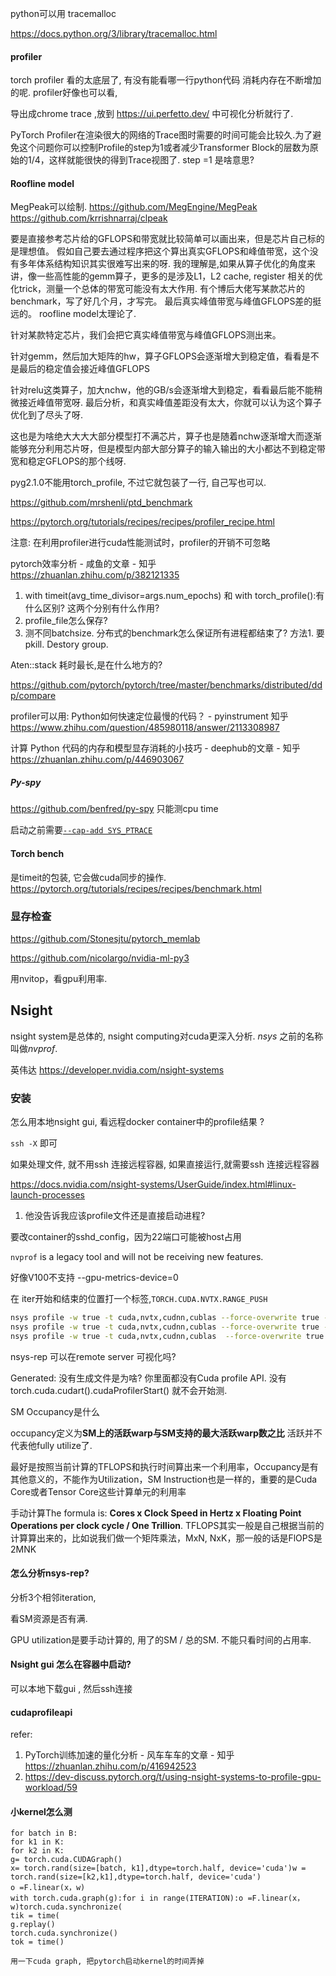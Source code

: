 python可以用 tracemalloc

https://docs.python.org/3/library/tracemalloc.html





#### profiler

torch profiler 看的太底层了,   有没有能看哪一行python代码 消耗内存在不断增加的呢. profiler好像也可以看, 

导出成chrome trace   ,放到  https://ui.perfetto.dev/ 中可视化分析就行了. 

PyTorch Profiler在渲染很大的网络的Trace图时需要的时间可能会比较久.为了避免这个问题你可以控制Profile的step为1或者减少Transformer Block的层数为原始的1/4，这样就能很快的得到Trace视图了. step =1 是啥意思? 









#### Roofline model

MegPeak可以绘制. https://github.com/MegEngine/MegPeak 
https://github.com/krrishnarraj/clpeak

要是直接参考芯片给的GFLOPS和带宽就比较简单可以画出来，但是芯片自己标的是理想值。 
假如自己要去通过程序把这个算出真实GFLOPS和峰值带宽，这个没有多年体系结构知识其实很难写出来的呀. 我的理解是,如果从算子优化的角度来讲，像一些高性能的gemm算子，更多的是涉及L1，L2 cache, register 相关的优化trick，测量一个总体的带宽可能没有太大作用.  有个博后大佬写某款芯片的benchmark，写了好几个月，才写完。 
最后真实峰值带宽与峰值GFLOPS差的挺远的。 roofline model太理论了.

针对某款特定芯片，我们会把它真实峰值带宽与峰值GFLOPS测出来。 

针对gemm，然后加大矩阵的hw，算子GFLOPS会逐渐增大到稳定值，看看是不是最后的稳定值会接近峰值GFLOPS 

针对relu这类算子，加大nchw，他的GB/s会逐渐增大到稳定，看看最后能不能稍微接近峰值带宽呀. 最后分析，和真实峰值差距没有太大，你就可以认为这个算子优化到了尽头了呀.

这也是为啥绝大大大大部分模型打不满芯片，算子也是随着nchw逐渐增大而逐渐能够充分利用芯片呀，但是模型内部大部分算子的输入输出的大小都达不到稳定带宽和稳定GFLOPS的那个线呀.

pyg2.1.0不能用torch_profile, 不过它就包装了一行, 自己写也可以. 

https://github.com/mrshenli/ptd_benchmark

https://pytorch.org/tutorials/recipes/recipes/profiler_recipe.html 

注意: 在利用profiler进行cuda性能测试时，profiler的开销不可忽略

pytorch效率分析 - 咸鱼的文章 - 知乎 https://zhuanlan.zhihu.com/p/382121335

1. with timeit(avg_time_divisor=args.num_epochs) 和  with torch_profile():有什么区别? 这两个分别有什么作用? 
2. profile_file怎么保存?  
3. 测不同batchsize.  分布式的benchmark怎么保证所有进程都结束了? 方法1. 要pkill.  Destory group. 

Aten::stack 耗时最长,是在什么地方的? 

https://github.com/pytorch/pytorch/tree/master/benchmarks/distributed/ddp/compare

profiler可以用: Python如何快速定位最慢的代码？ - pyinstrument   知乎 https://www.zhihu.com/question/485980118/answer/2113308987

计算 Python 代码的内存和模型显存消耗的小技巧 - deephub的文章 - 知乎 https://zhuanlan.zhihu.com/p/446903067

##### Py-spy

https://github.com/benfred/py-spy  只能测cpu time

启动之前需要[`--cap-add SYS_PTRACE`](https://docs.docker.com/engine/security/seccomp/)

#### Torch bench

是timeit的包装, 它会做cuda同步的操作. https://pytorch.org/tutorials/recipes/recipes/benchmark.html 

### 显存检查

https://github.com/Stonesjtu/pytorch_memlab

https://github.com/nicolargo/nvidia-ml-py3 

用nvitop，看gpu利用率. 

## Nsight

nsight system是总体的, nsight computing对cuda更深入分析. *nsys* 之前的名称叫做*nvprof*.

英伟达 https://developer.nvidia.com/nsight-systems

### 安装

怎么用本地nsight gui, 看远程docker container中的profile结果 ?

`ssh -X` 即可

如果处理文件, 就不用ssh 连接远程容器, 如果直接运行,就需要ssh 连接远程容器

https://docs.nvidia.com/nsight-systems/UserGuide/index.html#linux-launch-processes 

1. 他没告诉我应该profile文件还是直接启动进程? 

要改container的sshd_config，因为22端口可能被host占用

`nvprof` is a legacy tool and will not be receiving new features. 

好像V100不支持 --gpu-metrics-device=0

在 iter开始和结束的位置打一个标签,`TORCH.CUDA.NVTX.RANGE_PUSH `  

```bash
nsys profile -w true -t cuda,nvtx,cudnn,cublas --force-overwrite true -x true -o wikitgn python train.py --data WIKI --config ./config/TGN.yml
nsys profile -w true -t cuda,nvtx,cudnn,cublas --force-overwrite true -x true -o ugache python dgl_sample.py  --data WIKI --config ./config/TGN.yml 
nsys profile -w true -t cuda,nvtx,cudnn,cublas  --force-overwrite true -x true -o disttgl torchrun --nnodes=1 --nproc_per_node=2 --rdzv_id=0 --rdzv_backend=c10d train.py --data WIKI --group 1 --minibatch_parallelism 2 
```

nsys-rep 可以在remote server 可视化吗? 

Generated: 没有生成文件是为啥? 你里面都没有Cuda profile API. 没有torch.cuda.cudart().cudaProfilerStart() 就不会开始测. 

SM Occupancy是什么

occupancy定义为**SM上的活跃warp与SM支持的最大活跃warp数之比**  活跃并不代表他fully utilize了. 

最好是按照当前计算的TFLOPS和执行时间算出来一个利用率，Occupancy是有其他意义的，不能作为Utilization，SM Instruction也是一样的，重要的是Cuda Core或者Tensor Core这些计算单元的利用率

手动计算The formula is: **Cores x Clock Speed in Hertz x Floating Point Operations per clock cycle / One Trillion**.    TFLOPS其实一般是自己根据当前的计算算出来的，比如说我们做一个矩阵乘法，MxN, NxK，那一般的话是FlOPS是2MNK

#### 怎么分析nsys-rep?

分析3个相邻iteration, 

看SM资源是否有满. 

GPU utilization是要手动计算的, 用了的SM / 总的SM. 不能只看时间的占用率. 

#### Nsight gui 怎么在容器中启动?

可以本地下载gui , 然后ssh连接

#### cudaprofileapi

refer:

1. PyTorch训练加速的量化分析 - 风车车车的文章 - 知乎 https://zhuanlan.zhihu.com/p/416942523
2. https://dev-discuss.pytorch.org/t/using-nsight-systems-to-profile-gpu-workload/59

#### 小kernel怎么测

```
for batch in B:
for k1 in K:
for k2 in K:
g= torch.cuda.CUDAGraph()
x= torch.rand(size=[batch, k1],dtype=torch.half, device='cuda')w = torch.rand(size=[k2,k1],dtype=torch.half, device='cuda')
o =F.linear(x，w)
with torch.cuda.graph(g):for i in range(ITERATION):o =F.linear(x，w)torch.cuda.synchronize(
tik = time(
g.replay()
torch.cuda.synchronize()
tok = time()

用一下cuda graph, 把pytorch启动kernel的时间弄掉
```

